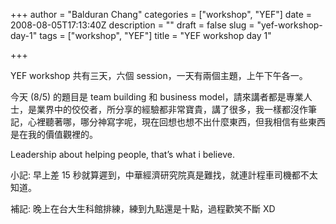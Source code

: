 +++
author = "Balduran Chang"
categories = ["workshop", "YEF"]
date = 2008-08-05T17:13:40Z
description = ""
draft = false
slug = "yef-workshop-day-1"
tags = ["workshop", "YEF"]
title = "YEF workshop day 1"

+++


YEF workshop 共有三天，六個 session，一天有兩個主題，上午下午各一。

今天 (8/5) 的題目是 team building 和 business model，請來講者都是專業人士，是業界中的佼佼者，所分享的經驗都非常寶貴，講了很多，我一樣都沒作筆記，心裡聽著哪，哪分神寫字呢，現在回想也想不出什麼東西，但我相信有些東西是在我的價值觀裡的。

Leadership about helping people, that’s what i believe.

小記: 早上差 15 秒就算遲到，中華經濟研究院真是難找，就連計程車司機都不太知道。

補記: 晚上在台大生科館排練，練到九點還是十點，過程歡笑不斷 XD

